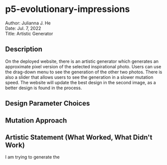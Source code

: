 # p5-evolutionary-impressions
Author: Julianna J. He <br />
Date: Jul. 7, 2022 <br />
Title: Artistic Generator
## Description
On the deployed website, there is an artistic generator which generates an approximate pixel version of the selected inspirational photo. Users can use the drag-down menu to see the generation of the other two photos. There is also a slider that allows users to see the generation in a slower mutation speed. The website will update the best design in the second image, as a better design is found in the process.
## Design Parameter Choices

## Mutation Approach

## Artistic Statement (What Worked, What Didn't Work)
I am trying to generate the 
